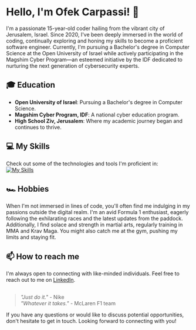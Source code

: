 # Hello, I'm Ofek Carpassi! 👋

I'm a passionate 15-year-old coder hailing from the vibrant city of Jerusalem, Israel. 
Since 2020, I've been deeply immersed in the world of coding, continually exploring and honing my skills to become a proficient software engineer. 
Currently, I'm pursuing a Bachelor's degree in Computer Science at the Open University of Israel while actively participating in the Magshim Cyber Program—an esteemed initiative by the IDF dedicated to nurturing the next generation of cybersecurity experts.

## 🎓 Education
- **Open University of Israel**: Pursuing a Bachelor's degree in Computer Science.
- **Magshim Cyber Program, IDF**: A national cyber education program.
- **High School Ziv, Jerusalem**: Where my academic journey began and continues to thrive.

## 💻 My Skills
Check out some of the technologies and tools I'm proficient in:  
[![My Skills](https://skillicons.dev/icons?i=c,cs,clion,html,css,js,java,eclipse,idea,discord,py,pycharm,django,flask,linux,visualstudio,vscode,webstorm,windows,git,github,ubuntu)](https://skillicons.dev)

## 🏎️ Hobbies
When I'm not immersed in lines of code, you'll often find me indulging in my passions outside the digital realm. I'm an avid Formula 1 enthusiast, eagerly following the exhilarating races and the latest updates from the paddock. Additionally, I find solace and strength in martial arts, regularly training in MMA and Krav Maga. You might also catch me at the gym, pushing my limits and staying fit.

## 📫 How to reach me
I'm always open to connecting with like-minded individuals. Feel free to reach out to me on [LinkedIn](https://www.linkedin.com/in/ofek-carpassi-13b324243/).

##
> _"Just do it."_ - Nike  
> _"Whatever it takes."_ - McLaren F1 team

If you have any questions or would like to discuss potential opportunities, don't hesitate to get in touch. Looking forward to connecting with you!
